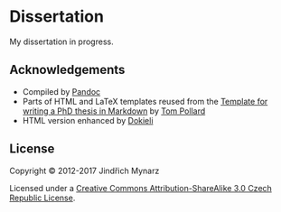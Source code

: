 # Dissertation

My dissertation in progress.

## Acknowledgements

* Compiled by [Pandoc](http://pandoc.org)
* Parts of HTML and LaTeX templates reused from the [Template for writing a PhD thesis in Markdown](https://github.com/tompollard/phd_thesis_markdown) by [Tom Pollard](https://github.com/tompollard)
* HTML version enhanced by [Dokieli](https://dokie.li)

## License

Copyright &copy; 2012-2017 Jindřich Mynarz

Licensed under a [Creative Commons Attribution-ShareAlike 3.0 Czech Republic License](https://creativecommons.org/licenses/by-sa/3.0/cz).
